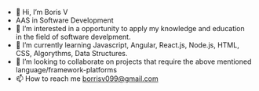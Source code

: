 - 👋 Hi, I’m Boris V 
- AAS in Software Development
- 👀 I’m interested in a opportunity to apply my knowledge and education in the field of software develpment. 
- 🌱 I’m currently learning Javascript, Angular, React.js, Node.js, HTML, CSS, Algorythms, Data Structures. 
- 💞️ I’m looking to collaborate on projects that require the above mentioned language/framework-platforms
- 📫 How to reach me borrisv099@gmail.com

<!---
BorisVV/BorisVV is a ✨ special ✨ repository because its `README.md` (this file) appears on your GitHub profile.
You can click the Preview link to take a look at your changes.
--->
